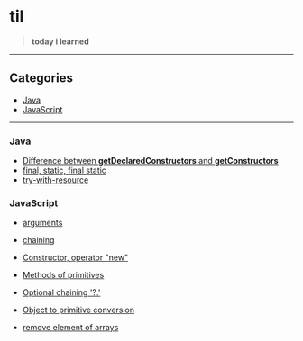 # til

> <b>today i learned</b>

***

## Categories


- <a href="#Java">Java</a>
- <a href="#JavaScript">JavaScript</a>

***

### Java


- <a href="https://github.com/sjsage522/til/blob/master/Java/difference-between-getDeclaredConstructors-and-getConstructors.md">Difference between <b>getDeclaredConstructors</b> and <b>getConstructors</b></a>
- <a href="https://github.com/sjsage522/til/blob/master/Java/final%2Cstatic%2Cfinal-static.md">final, static, final static</a>
- <a href="https://github.com/sjsage522/til/blob/master/Java/try-with-resource.md">try-with-resource</a>


### JavaScript

- <a href="https://github.com/sjsage522/til/blob/master/JavaScript/arguments.md">arguments</a>

- <a href="https://github.com/sjsage522/til/blob/master/JavaScript/chaining.md">chaining</a>

- <a href="https://github.com/sjsage522/til/blob/master/JavaScript/Constructor-operator-new.md">Constructor, operator "new"</a>

- <a href="https://github.com/sjsage522/til/blob/master/JavaScript/Methods-of-primitives.md">Methods of primitives</a>

- <a href="https://github.com/sjsage522/til/blob/master/JavaScript/Optional-chaining.md">Optional chaining '?.'</a>

- <a href="https://github.com/sjsage522/til/blob/master/JavaScript/Object-to-primitive-conversion.md">Object to primitive conversion</a>

- <a href="https://github.com/sjsage522/til/blob/master/JavaScript/remove-element-of-arrays.md">remove element of arrays</a>

  

